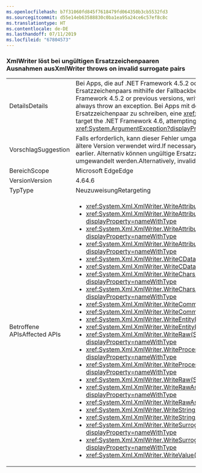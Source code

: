 ```yaml
---
ms.openlocfilehash: b7f31060fd845f7618479fd064350b3cb5532fd3
ms.sourcegitcommit: d55e14eb63588830c0ba1ea95a24ce6c57ef8c8c
ms.translationtype: HT
ms.contentlocale: de-DE
ms.lasthandoff: 07/11/2019
ms.locfileid: "67804573"
---
```

### <a name="xmlwriter-throws-on-invalid-surrogate-pairs"></a><span data-ttu-id="90d90-101">XmlWriter löst bei ungültigen Ersatzzeichenpaaren Ausnahmen aus</span><span class="sxs-lookup"><span data-stu-id="90d90-101">XmlWriter throws on invalid surrogate pairs</span></span>

|   |   |
|---|---|
|<span data-ttu-id="90d90-102">Details</span><span class="sxs-lookup"><span data-stu-id="90d90-102">Details</span></span>|<span data-ttu-id="90d90-103">Bei Apps, die auf .NET Framework 4.5.2 oder niedrigere Versionen abzielen, löst das Schreiben eines ungültigen Ersatzzeichenpaars mithilfe der Fallbackbehandlung nicht immer eine Ausnahme aus.</span><span class="sxs-lookup"><span data-stu-id="90d90-103">For apps that target the .NET Framework 4.5.2 or previous versions, writing an invalid surrogate pair using exception fallback handling does not always throw an exception.</span></span> <span data-ttu-id="90d90-104">Bei Apps mit der Zielplattform .NET Framework 4.6 löst der Versuch, ein ungültiges Ersatzzeichenpaar zu schreiben, eine <xref:System.ArgumentException?displayProperty=name> aus.</span><span class="sxs-lookup"><span data-stu-id="90d90-104">For apps that target the .NET Framework 4.6, attempting to write an invalid surrogate pair throws an <xref:System.ArgumentException?displayProperty=name>.</span></span>|
|<span data-ttu-id="90d90-105">Vorschlag</span><span class="sxs-lookup"><span data-stu-id="90d90-105">Suggestion</span></span>|<span data-ttu-id="90d90-106">Falls erforderlich, kann dieser Fehler umgangen werden, indem als Zielplattform.NET Framework 4.5.2 oder eine ältere Version verwendet wird.</span><span class="sxs-lookup"><span data-stu-id="90d90-106">If necessary, this break can be avoided by targeting the .NET Framework 4.5.2 or earlier.</span></span> <span data-ttu-id="90d90-107">Alternativ können ungültige Ersatzzeichenpaare vor dem Schreiben auch zuerst in gültigen XML-Code umgewandelt werden.</span><span class="sxs-lookup"><span data-stu-id="90d90-107">Alternatively, invalid surrogate pairs can be pre-processed into valid xml prior to writing them.</span></span>|
|<span data-ttu-id="90d90-108">Bereich</span><span class="sxs-lookup"><span data-stu-id="90d90-108">Scope</span></span>|<span data-ttu-id="90d90-109">Microsoft Edge</span><span class="sxs-lookup"><span data-stu-id="90d90-109">Edge</span></span>|
|<span data-ttu-id="90d90-110">Version</span><span class="sxs-lookup"><span data-stu-id="90d90-110">Version</span></span>|<span data-ttu-id="90d90-111">4.6</span><span class="sxs-lookup"><span data-stu-id="90d90-111">4.6</span></span>|
|<span data-ttu-id="90d90-112">Typ</span><span class="sxs-lookup"><span data-stu-id="90d90-112">Type</span></span>|<span data-ttu-id="90d90-113">Neuzuweisung</span><span class="sxs-lookup"><span data-stu-id="90d90-113">Retargeting</span></span>|
|<span data-ttu-id="90d90-114">Betroffene APIs</span><span class="sxs-lookup"><span data-stu-id="90d90-114">Affected APIs</span></span>|<ul><li><xref:System.Xml.XmlWriter.WriteAttributeString(System.String,System.String)?displayProperty=nameWithType></li><li><xref:System.Xml.XmlWriter.WriteAttributeString(System.String,System.String,System.String)?displayProperty=nameWithType></li><li><xref:System.Xml.XmlWriter.WriteAttributeString(System.String,System.String,System.String,System.String)?displayProperty=nameWithType></li><li><xref:System.Xml.XmlWriter.WriteAttributeStringAsync(System.String,System.String,System.String,System.String)?displayProperty=nameWithType></li><li><xref:System.Xml.XmlWriter.WriteCData(System.String)?displayProperty=nameWithType></li><li><xref:System.Xml.XmlWriter.WriteCDataAsync(System.String)?displayProperty=nameWithType></li><li><xref:System.Xml.XmlWriter.WriteChars(System.Char[],System.Int32,System.Int32)?displayProperty=nameWithType></li><li><xref:System.Xml.XmlWriter.WriteCharsAsync(System.Char[],System.Int32,System.Int32)?displayProperty=nameWithType></li><li><xref:System.Xml.XmlWriter.WriteComment(System.String)?displayProperty=nameWithType></li><li><xref:System.Xml.XmlWriter.WriteCommentAsync(System.String)?displayProperty=nameWithType></li><li><xref:System.Xml.XmlWriter.WriteEntityRef(System.String)?displayProperty=nameWithType></li><li><xref:System.Xml.XmlWriter.WriteEntityRefAsync(System.String)?displayProperty=nameWithType></li><li><xref:System.Xml.XmlWriter.WriteRaw(System.Char[],System.Int32,System.Int32)?displayProperty=nameWithType></li><li><xref:System.Xml.XmlWriter.WriteProcessingInstruction(System.String,System.String)?displayProperty=nameWithType></li><li><xref:System.Xml.XmlWriter.WriteProcessingInstructionAsync(System.String,System.String)?displayProperty=nameWithType></li><li><xref:System.Xml.XmlWriter.WriteRaw(System.String)?displayProperty=nameWithType></li><li><xref:System.Xml.XmlWriter.WriteRawAsync(System.Char[],System.Int32,System.Int32)?displayProperty=nameWithType></li><li><xref:System.Xml.XmlWriter.WriteRawAsync(System.String)?displayProperty=nameWithType></li><li><xref:System.Xml.XmlWriter.WriteString(System.String)?displayProperty=nameWithType></li><li><xref:System.Xml.XmlWriter.WriteStringAsync(System.String)?displayProperty=nameWithType></li><li><xref:System.Xml.XmlWriter.WriteSurrogateCharEntity(System.Char,System.Char)?displayProperty=nameWithType></li><li><xref:System.Xml.XmlWriter.WriteSurrogateCharEntityAsync(System.Char,System.Char)?displayProperty=nameWithType></li><li><xref:System.Xml.XmlWriter.WriteValue(System.String)?displayProperty=nameWithType></li></ul>|

